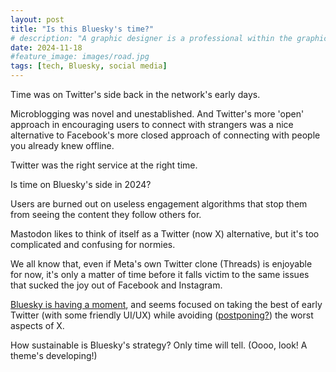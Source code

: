 ```yaml
---
layout: post
title: "Is this Bluesky's time?"
# description: "A graphic designer is a professional within the graphic design and graphic arts industry."
date: 2024-11-18
#feature_image: images/road.jpg
tags: [tech, Bluesky, social media]
---
```


Time was on Twitter's side back in the network's early days. <!--more-->

Microblogging was novel and unestablished. And Twitter's more 'open' approach in encouraging users to connect with strangers was a nice alternative to Facebook's more closed approach of connecting with people you already knew offline. 

Twitter was the right service at the right time.

Is time on Bluesky's side in 2024?

Users are burned out on useless engagement algorithms that stop them from seeing the content they follow others for. 

Mastodon likes to think of itself as a Twitter (now X) alternative, but it's too complicated and confusing for normies.

We all know that, even if Meta's own Twitter clone (Threads) is enjoyable for now, it's only a matter of time before it falls victim to the same issues that sucked the joy out of Facebook and Instagram.

[Bluesky is having a moment](https://onemanandhisblog.com/2024/11/bluesky-is-having-a-moment-time-to-pay-attention/), and seems focused on taking the best of early Twitter (with some friendly UI/UX) while avoiding ([postponing?](https://pluralistic.net/2024/11/02/ulysses-pact/)) the worst aspects of X. 

How sustainable is Bluesky's strategy? Only time will tell. (Oooo, look! A theme's developing!)
